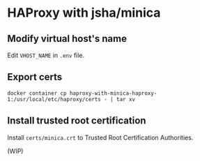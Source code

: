 HAProxy with jsha/minica
===

Modify virtual host's name
---

Edit `VHOST_NAME` in `.env` file.

Export certs
---

```shell
docker container cp haproxy-with-minica-haproxy-1:/usr/local/etc/haproxy/certs - | tar xv
```

Install trusted root certification
---

Install `certs/minica.crt` to Trusted Root Certification Authorities.

(WIP)
